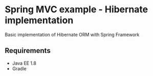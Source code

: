 # Spring MVC example - Hibernate implementation

Basic implementation of Hibernate ORM with Spring Framework

## Requirements
* Java EE 1.8
* Gradle
